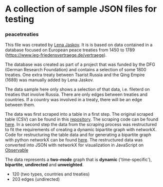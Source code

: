 # A collection of sample JSON files for testing


### peacetreaties
This file was created by [Lena Jaskov](https://github.com/yaslena). It is is based on data contained in a database focused on 
European peace treaties from 1450 to 1789 (https://www.ieg-friedensvertraege.de/vertraege).

The database was created as part of a project that was funded by the DFG (German Research Foundation) 
and contains a selection of some 1800 treaties. One extra treaty between Tsarist Russia and the Qing Empire (1689) was manually added by Lena Jaskov.

The data sample here only shows a selection of that data, i.e. fileterd on treaties that involve Russia. 
There are only edges between treaties and countries. If a country was involved in a treaty, there will be an edge between them.

The data was first scraped into a table in a first step. The original scraped table (CSV) can be found in this [repository](https://github.com/DHARPA-Project/kiara_plugin.network_analysis/blob/develop/examples/data/treaties). The scraping code can be found [here](https://github.com/yaslena/WebScraping). 
In a second step the data from the scraping process was restructured to fit the requirements of creating a dynamic bipartite graph with networkX.
Code for restructuring the table data and for generating a bipartite graph with python networkX can be found [here](https://github.com/yaslena/NetworkAnalysis).
The restructured data was converted into JSON with networkX for visualization in JavaScript on [Observable](https://observablehq.com/@yaslena/dynamic-network-graph)

The data represents a **two-mode** graph that is **dynamic** ('time-specific'), **bipartite**, **undirected** and **unweighted**.

- 120 (two types, countries and treaties)
- 203 edges (undirected)
